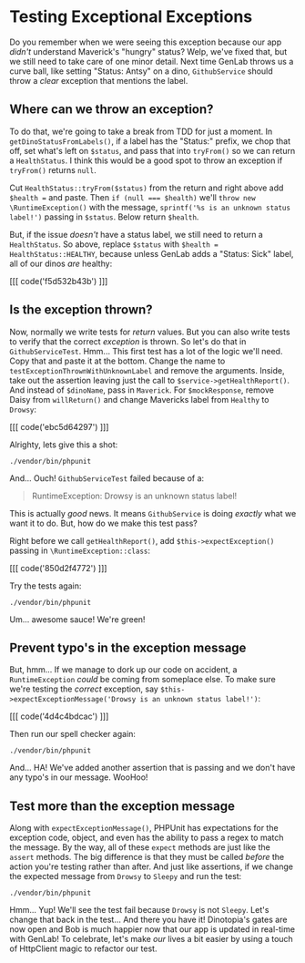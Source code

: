 # Testing Exceptional Exceptions

Do you remember when we were seeing this exception because our app *didn't* 
understand Maverick's "hungry" status? Welp, we've fixed that, but we still need to 
take care of one minor detail. Next time GenLab throws us a curve ball, like setting 
"Status: Antsy" on a dino, `GithubService` should throw a *clear* exception
that mentions the label.

## Where can we throw an exception?

To do that, we're going to take a break from TDD for just a moment. In 
`getDinoStatusFromLabels()`, if a label has the "Status:" prefix, we chop that 
off, set what's left on `$status`, and pass that into `tryFrom()` so we can
return a `HealthStatus`. I think this would be a good spot to throw an exception
if `tryFrom()` returns `null`.

Cut `HealthStatus::tryFrom($status)` from the return and right above add `$health =` 
and paste. Then `if (null === $health)` we'll `throw new \RuntimeException()` with 
the message, `sprintf('%s is an unknown status label!')` passing in `$status`.
Below return `$health`.

But, if the issue *doesn't* have a status label, we still need to return a 
`HealthStatus`. So above, replace `$status` with `$health = HealthStatus::HEALTHY`,
because unless GenLab adds a "Status: Sick" label, all of our dinos *are* healthy:

[[[ code('f5d532b43b') ]]]

## Is the exception thrown?

Now, normally we write tests for *return* values. But you can also write tests to
verify that the correct *exception* is thrown. So let's do that in `GithubServiceTest`.
Hmm... This first test has a lot of the logic we'll need. Copy that and paste it 
at the bottom. Change the name to `testExceptionThrownWithUnknownLabel` and 
remove the arguments. Inside, take out the assertion leaving just the call to
`$service->getHealthReport()`. And instead of `$dinoName`, pass in `Maverick`. 
For `$mockResponse`, remove Daisy from `willReturn()` and change Mavericks label 
from `Healthy` to `Drowsy`:

[[[ code('ebc5d64297') ]]]

Alrighty, lets give this a shot:

```terminal
./vendor/bin/phpunit
```

And... Ouch! `GithubServiceTest` failed because of a:

> RuntimeException: Drowsy is an unknown status label!

This is actually *good* news. It means `GithubService` is doing *exactly* what we
want it to do. But, how do we make this test pass?

Right before we call `getHealthReport()`, add `$this->expectException()` passing
in `\RuntimeException::class`:

[[[ code('850d2f4772') ]]]

Try the tests again:

```terminal-silent
./vendor/bin/phpunit
```

Um... awesome sauce! We're green!

## Prevent typo's in the exception message

But, hmm... If we manage to dork up our code on accident, a `RuntimeException`
*could* be coming from someplace else. To make sure we're testing the *correct*
exception, say `$this->expectExceptionMessage('Drowsy is an unknown status label!')`:

[[[ code('4d4c4bdcac') ]]]

Then run our spell checker again:

```terminal-silent
./vendor/bin/phpunit
```

And... HA! We've added another assertion that is passing and we don't have any
typo's in our message. WooHoo!

## Test more than the exception message

Along with `expectExceptionMessage()`, PHPUnit has expectations for the exception
code, object, and even has the ability to pass a regex to match the message.
By the way, all of these `expect` methods are just like the `assert` methods. 
The big difference is that they must be called *before* the action you're testing
rather than after. And just like assertions, if we change the expected message 
from `Drowsy` to `Sleepy` and run the test:

```terminal-silent
./vendor/bin/phpunit
```

Hmm... Yup! We'll see the test fail because `Drowsy` is not `Sleepy`. Let's change
that back in the test... And there you have it! Dinotopia's gates are now open and
Bob is much happier now that our app is updated in real-time with GenLab! To 
celebrate, let's make *our* lives a bit easier by using a touch of HttpClient
magic to refactor our test.
